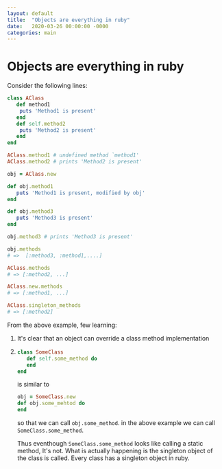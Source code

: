 ```yaml
---
layout: default
title:  "Objects are everything in ruby"
date:   2020-03-26 00:00:00 -0000
categories: main
---
```

# Objects are everything in ruby

Consider the following lines:

   ```ruby
   class AClass
      def method1
       puts 'Method1 is present'
      end
      def self.method2
       puts 'Method2 is present'
      end
   end

   AClass.method1 # undefined method `method1'
   AClass.method2 # prints 'Method2 is present'

   obj = AClass.new
   
   def obj.method1
      puts 'Method1 is present, modified by obj'
   end

   def obj.method3
      puts 'Method3 is present'
   end

   obj.method3 # prints 'Method3 is present'
   
   obj.methods
   # =>  [:method3, :method1,....]
   
   AClass.methods
   # => [:method2, ...]
   
   AClass.new.methods
   # => [:method1, ...]

   AClass.singleton_methods
   # => [:method2] 
   ```

From the above example, few learning:
1. It's clear that an object can override a class method implementation

2. ```ruby
   class SomeClass
      def self.some_method do 
      end
   end
   ``` 
   is similar to 
   ```ruby
   obj = SomeClass.new
   def obj.some_mehtod do 
   end
   ```
   so that we can call `obj.some_method`. in the above example we can call `SomeClass.some_method`.
   
   Thus eventhough  `SomeClass.some_method` looks like calling a static method, It's not. What is actually happening is the singleton object of the class is called. Every class has a singleton object in ruby.